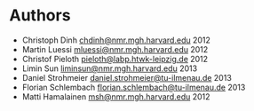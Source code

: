 Authors
=======

  * Christoph Dinh <chdinh@nmr.mgh.harvard.edu> 2012
  * Martin Luessi <mluessi@nmr.mgh.harvard.edu> 2012
  * Christof Pieloth <pieloth@labp.htwk-leipzig.de> 2012
  * Limin Sun <liminsun@nmr.mgh.harvard.edu> 2013
  * Daniel Strohmeier <daniel.strohmeier@tu-ilmenau.de> 2013
  * Florian Schlembach <florian.schlembach@tu-ilmenau.de> 2013
  * Matti Hamalainen <msh@nmr.mgh.harvard.edu> 2012
